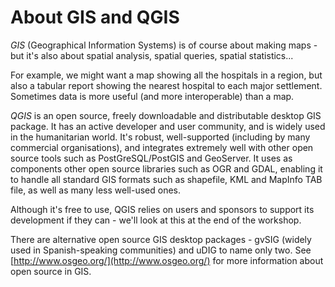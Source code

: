 About GIS and QGIS
==================

*GIS* (Geographical Information Systems) is of course about making maps - but it's also about spatial analysis, spatial queries, spatial statistics...

For example, we might want a map showing all the hospitals in a region, but also a tabular report showing the nearest hospital to each major settlement. Sometimes data is more useful (and more interoperable) than a map.

*QGIS* is an open source, freely downloadable and distributable desktop GIS package. It has an active developer and user community, and is widely used in the humanitarian world. It's robust, well-supported (including by many commercial organisations), and integrates extremely well with other open source tools such as PostGreSQL/PostGIS and GeoServer. It uses as components other open source libraries such as OGR and GDAL, enabling it to handle all standard GIS formats such as shapefile, KML and MapInfo TAB file, as well as many less well-used ones.

Although it's free to use, QGIS relies on users and sponsors to support its development if they can - we'll look at this at the end of the workshop.

There are alternative open source GIS desktop packages - gvSIG (widely used in Spanish-speaking communities) and uDIG to name only two. See [http://www.osgeo.org/](http://www.osgeo.org/) for more information about open source in GIS.
